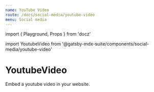 ```yaml
---
name: YouTube Video
route: /docs/social-media/youtube-video
menu: Social media
---
```

import { Playground, Props } from 'docz'

import YoutubeVideo from '@gatsby-mdx-suite/components/social-media/youtube-video'

# YoutubeVideo

Embed a youtube video in your website.

<Props of={YoutubeVideo} />

<Playground>
  <YoutubeVideo id="iXGtx-hroKE" />
</Playground>
